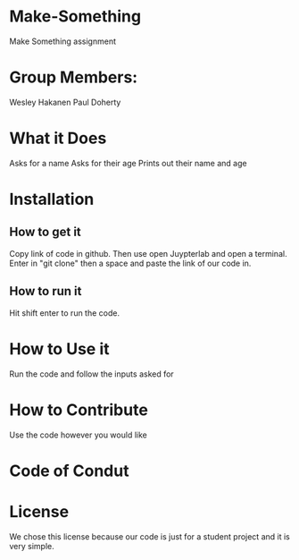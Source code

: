 # Make-Something
Make Something assignment
# Group Members:
Wesley Hakanen
Paul Doherty
# What it Does
Asks for a name
Asks for their age
Prints out their name and age
# Installation
## How to get it
Copy link of code in github. Then use open Juypterlab and open a terminal. Enter in "git clone" then a space and paste the link of our code in.
## How to run it
Hit shift enter to run the code.
# How to Use it
Run the code and follow the inputs asked for
# How to Contribute
Use the code however you would like
# Code of Condut

# License
We chose this license because our code is just for a student project and it is very simple.
